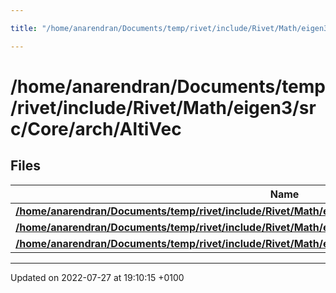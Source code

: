 ```yaml
---

title: "/home/anarendran/Documents/temp/rivet/include/Rivet/Math/eigen3/src/Core/arch/AltiVec"

---
```


# /home/anarendran/Documents/temp/rivet/include/Rivet/Math/eigen3/src/Core/arch/AltiVec



## Files

| Name           |
| -------------- |
| **[/home/anarendran/Documents/temp/rivet/include/Rivet/Math/eigen3/src/Core/arch/AltiVec/Complex.h](http://example.org/files/altivec_2complex_8h/#file-complex.h)**  |
| **[/home/anarendran/Documents/temp/rivet/include/Rivet/Math/eigen3/src/Core/arch/AltiVec/MathFunctions.h](http://example.org/files/arch_2altivec_2mathfunctions_8h/#file-mathfunctions.h)**  |
| **[/home/anarendran/Documents/temp/rivet/include/Rivet/Math/eigen3/src/Core/arch/AltiVec/PacketMath.h](http://example.org/files/altivec_2packetmath_8h/#file-packetmath.h)**  |






-------------------------------

Updated on 2022-07-27 at 19:10:15 +0100
